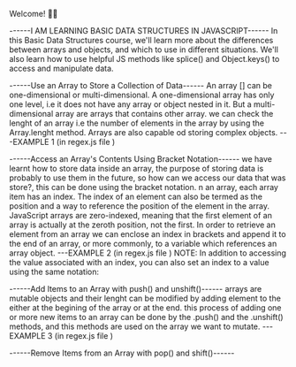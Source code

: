 Welcome! 👋😊

------I AM LEARNING BASIC DATA STRUCTURES IN JAVASCRIPT------
In this Basic Data Structures course, we'll learn more about the differences between arrays and objects, and which to use in different situations. We'll also learn how to use helpful JS methods like splice() and Object.keys() to access and manipulate data.

------Use an Array to Store a Collection of Data------
An array [] can be one-dimensional or multi-dimensional. A one-dimensional array has only one level, i.e it does not have any array or object nested in it. But a multi-dimensional array are arrays that contains other array. we can check the lenght of an array i.e the number of elements in the array by using the Array.lenght method. Arrays are also capable od storing complex objects.
---EXAMPLE 1 (in regex.js file )

------Access an Array's Contents Using Bracket Notation------
we have learnt how to store data inside an array, the purpose of storing data is probably to use them in the future, so how can we access our data that was store?, this can be done using the bracket notation. n an array, each array item has an index. The index of an element can also be termed as the position and a way to reference the position of the element in the array. JavaScript arrays are zero-indexed, meaning that the first element of an array is actually at the zeroth position, not the first. In order to retrieve an element from an array we can enclose an index in brackets and append it to the end of an array, or more commonly, to a variable which references an array object.
---EXAMPLE 2 (in regex.js file )
NOTE: In addition to accessing the value associated with an index, you can also set an index to a value using the same notation:

------Add Items to an Array with push() and unshift()------
arrays are mutable objects and their lenght can be modified by adding element to the either at the begining of the array or at the end. this process of adding one or more new items to an array can be done by the .push() and the .unshift() methods, and this methods are used on the array we want to mutate.
---EXAMPLE 3 (in regex.js file )

------Remove Items from an Array with pop() and shift()------
